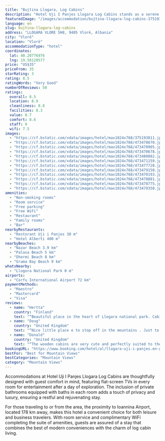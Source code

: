 ```yaml
---
title: "Bujtina Llogara, Log Cabins"
description: "Hotel Uji I Panjes Llogara Log Cabins stands as a serene retreat in Vlorë, a mere stone's throw away from the historic Kuzum Baba and Independence Square, at distances of 41 km and 42 km respectively."
featuredImage: "/images/accommodation/bujtina-llogara-log-cabins-375193811.jpg"
language: en
slug: bujtina-llogara-log-cabins
address: "LLOGARA VLORE SH8, 9405 Vlorë, Albania"
city: "Vlorë"
location: "Vlorë"
accommodationType: "hotel"
coordinates:
  lat: 40.20776976
  lng: 19.58120577
price: "US$35"
priceFrom: 35
starRating: 3
rating: 8.5
ratingWords: "Very Good"
numberOfReviews: 50
ratings:
  overall: 8.5
  location: 8.9
  cleanliness: 8.8
  facilities: 8.3
  value: 8.7
  comfort: 8.6
  staff: 9
  wifi: 7.5
images:
  - "https://cf.bstatic.com/xdata/images/hotel/max1024x768/375193811.jpg?k=42807bb0b377235670914c4eafd04cd55ce8adf2820b47972d723885ded4eec7&o=&hp=1"
  - "https://cf.bstatic.com/xdata/images/hotel/max1024x768/473478670.jpg?k=8f67444c1a2997111a6dfea7448a268c259ff43319f7d6156d30fe9b8205d3d7&o=&hp=1"
  - "https://cf.bstatic.com/xdata/images/hotel/max1024x768/473470905.jpg?k=074a9769593c1bfee9f506125867fe30f98ce835f32999ecd87c5a2ae3db3f52&o=&hp=1"
  - "https://cf.bstatic.com/xdata/images/hotel/max1024x768/473470678.jpg?k=81975b14a9d0c25e1ee27572b39324c1465d74856aad065ef07630d46600353f&o=&hp=1"
  - "https://cf.bstatic.com/xdata/images/hotel/max1024x768/473480882.jpg?k=413b7b7af42f0aae770ccd5b0d97805c5431a3fe55ff9e0ca50de157fdfdf57f&o=&hp=1"
  - "https://cf.bstatic.com/xdata/images/hotel/max1024x768/473471159.jpg?k=cbf4eddd797c9388db4dcc0bcc9809fdeb4daf6bac3ddbb1393a924905e8b646&o=&hp=1"
  - "https://cf.bstatic.com/xdata/images/hotel/max1024x768/473477728.jpg?k=d901c820145caae88d7e611a22696e9b279b553b94ca82206b349ba0c3c43084&o=&hp=1"
  - "https://cf.bstatic.com/xdata/images/hotel/max1024x768/473479150.jpg?k=8946d4d31076b7ddf945b2d6fb125730670b9f2fefa5b44c477d6d626028e90e&o=&hp=1"
  - "https://cf.bstatic.com/xdata/images/hotel/max1024x768/473470193.jpg?k=6fb31bb79177704f7f6ac4d8cfdea5bc80ffd99d3d61cdd077ea45a4d7e0a55a&o=&hp=1"
  - "https://cf.bstatic.com/xdata/images/hotel/max1024x768/473478881.jpg?k=455b000ba18a6840ee3b04e2d05736190f7a3ece100af91a2f3e38b2b4b39bbc&o=&hp=1"
  - "https://cf.bstatic.com/xdata/images/hotel/max1024x768/473478775.jpg?k=505137065f7fd667c50e54543e48f34893503071585f54c0e7978d640cc6cd3a&o=&hp=1"
  - "https://cf.bstatic.com/xdata/images/hotel/max1024x768/473479350.jpg?k=b48e5ac0e63994d2963b8d4e63dfa5d1cd7c184e0be1075af8d47ad263673423&o=&hp=1"
amenities:
  - "Non-smoking rooms"
  - "Room service"
  - "Free parking"
  - "Free WiFi"
  - "Restaurant"
  - "Family rooms"
  - "Bar"
nearbyRestaurants:
  - "Restorant Uji i Panjes 30 m"
  - "Hotel Alberti 400 m"
nearbyBeaches:
  - "Nazar Beach 3.9 km"
  - "Palasa Beach 5 km"
  - "Dhermi Beach 8 km"
  - "Grama Bay Beach 9 km"
whatsNearby:
  - "Llogora National Park 0 m"
airports:
  - "Corfu International Airport 72 km"
paymentMethods:
  - "Maestro"
  - "Mastercard"
  - "Visa"
reviews:
  - name: "Hertta"
    country: "Finland"
    text: "“Beautiful place in the heart of Llogara national park. Cabin was super nice and the owner was so friendly and helpful with everything. Hikes in forests and mountains were super and paths left nearby. Also the park information center is near....”"
  - name: "Doug"
    country: "United Kingdom"
    text: "“Nice little place e to stop off in the mountains . Just to the side of the road . Could park your motorbike outside the cabin . Lovely ride to the Greek border from there through the mountains”"
  - name: "Donald"
    country: "United Kingdom"
    text: "“The wooden cabins are very cute and perfectly suited to the hiker visiting the Llogara National park mountain trails. The owner is very friendly and kindly, and helped us with arrangements.”"
bookingURL: "https://www.booking.com/hotel/al/llogara-uji-i-panjes.en-gb.html?aid=8035640"
bestFor: "Best for Mountain Views"
bestCategories: "Mountain Views"
category: "Mountain Views"
---
```


Accommodations at Hotel Uji I Panjes Llogara Log Cabins are thoughtfully designed with guest comfort in mind, featuring flat-screen TVs in every room for entertainment after a day of exploration. The inclusion of private bathrooms equipped with baths in each room adds a touch of privacy and luxury, ensuring a restful and rejuvenating stay.

For those traveling to or from the area, the proximity to Ioannina Airport, located 178 km away, makes this hotel a convenient choice for both leisure and business travelers. With room service and complimentary WiFi completing the suite of amenities, guests are assured of a stay that combines the best of modern conveniences with the charm of log cabin living.